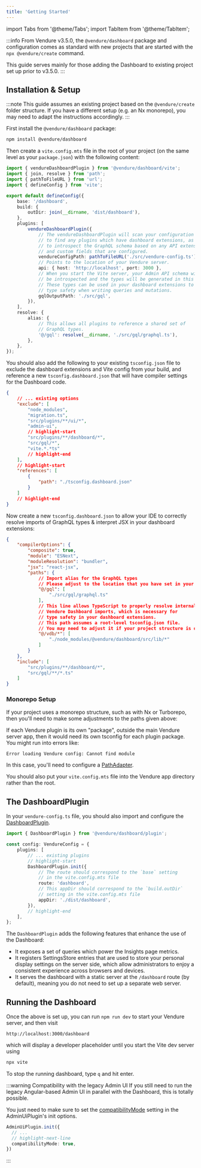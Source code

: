 ```yaml
---
title: 'Getting Started'
---
```


import Tabs from '@theme/Tabs';
import TabItem from '@theme/TabItem';

:::info
From Vendure v3.5.0, the `@vendure/dashboard` package and configuration comes as standard with new projects that are started with
the `npx @vendure/create` command.

This guide serves mainly for those adding the Dashboard to existing project set up prior to v3.5.0.
:::

## Installation & Setup

:::note
This guide assumes an existing project based on the `@vendure/create` folder structure.
If you have a different setup (e.g. an Nx monorepo), you may need to adapt the instructions accordingly.
:::

First install the `@vendure/dashboard` package:

```bash
npm install @vendure/dashboard
```

Then create a `vite.config.mts` file in the root of your project (on the same level as your `package.json`) with the following content:

```ts title="vite.config.mts"
import { vendureDashboardPlugin } from '@vendure/dashboard/vite';
import { join, resolve } from 'path';
import { pathToFileURL } from 'url';
import { defineConfig } from 'vite';

export default defineConfig({
    base: '/dashboard',
    build: {
        outDir: join(__dirname, 'dist/dashboard'),
    },
    plugins: [
        vendureDashboardPlugin({
            // The vendureDashboardPlugin will scan your configuration in order
            // to find any plugins which have dashboard extensions, as well as
            // to introspect the GraphQL schema based on any API extensions
            // and custom fields that are configured.
            vendureConfigPath: pathToFileURL('./src/vendure-config.ts'),
            // Points to the location of your Vendure server.
            api: { host: 'http://localhost', port: 3000 },
            // When you start the Vite server, your Admin API schema will
            // be introspected and the types will be generated in this location.
            // These types can be used in your dashboard extensions to provide
            // type safety when writing queries and mutations.
            gqlOutputPath: './src/gql',
        }),
    ],
    resolve: {
        alias: {
            // This allows all plugins to reference a shared set of
            // GraphQL types.
            '@/gql': resolve(__dirname, './src/gql/graphql.ts'),
        },
    },
});
```

You should also add the following to your existing `tsconfig.json` file to exclude the dashboard extensions and Vite config
from your build, and reference a new `tsconfig.dashboard.json` that will have compiler settings for the Dashboard code.

```json title="tsconfig.json"
{
    // ... existing options
    "exclude": [
        "node_modules",
        "migration.ts",
        "src/plugins/**/ui/*",
        "admin-ui",
        // highlight-start
        "src/plugins/**/dashboard/*",
        "src/gql/*",
        "vite.*.*ts"
        // highlight-end
    ],
    // highlight-start
    "references": [
        {
            "path": "./tsconfig.dashboard.json"
        }
    ]
    // highlight-end
}
```

Now create a new `tsconfig.dashboard.json` to allow your IDE
to correctly resolve imports of GraphQL types & interpret JSX in your dashboard extensions:

```json title="tsconfig.dashboard.json"
{
    "compilerOptions": {
        "composite": true,
        "module": "ESNext",
        "moduleResolution": "bundler",
        "jsx": "react-jsx",
        "paths": {
            // Import alias for the GraphQL types
            // Please adjust to the location that you have set in your `vite.config.mts`
            "@/gql": [
                "./src/gql/graphql.ts"
            ],
            // This line allows TypeScript to properly resolve internal
            // Vendure Dashboard imports, which is necessary for
            // type safety in your dashboard extensions.
            // This path assumes a root-level tsconfig.json file.
            // You may need to adjust it if your project structure is different.
            "@/vdb/*": [
                "./node_modules/@vendure/dashboard/src/lib/*"
            ]
        }
    },
    "include": [
        "src/plugins/**/dashboard/*",
        "src/gql/**/*.ts"
    ]
}
```

### Monorepo Setup

If your project uses a monorepo structure, such as with Nx or Turborepo, then you'll need to make some adjustments
to the paths given above:

If each Vendure plugin is its own "package", outside the main Vendure server app, then it would need its own
tsconfig for each plugin package. You might run into errors like:

```
Error loading Vendure config: Cannot find module
```

In this case, you'll need to configure a [PathAdapter](/reference/dashboard/vite-plugin/vendure-dashboard-plugin#pathadapter).

You should also put your `vite.config.mts` file into the Vendure app directory rather than the root.

## The DashboardPlugin

In your `vendure-config.ts` file, you should also import and configure the [DashboardPlugin](/reference/core-plugins/dashboard-plugin/).

```ts title="src/vendure-config.ts"
import { DashboardPlugin } from '@vendure/dashboard/plugin';

const config: VendureConfig = {
    plugins: [
        // ... existing plugins
        // highlight-start  
        DashboardPlugin.init({
            // The route should correspond to the `base` setting
            // in the vite.config.mts file
            route: 'dashboard',
            // This appDir should correspond to the `build.outDir`
            // setting in the vite.config.mts file
            appDir: './dist/dashboard',
        }),
        // highlight-end  
    ],
};
```

The `DashboardPlugin` adds the following features that enhance the use of the Dashboard:

- It exposes a set of queries which power the Insights page metrics.
- It registers SettingsStore entries that are used to store your personal display settings on the server side, which
  allow administrators to enjoy a consistent experience across browsers and devices.
- It serves the dashboard with a static server at the `/dashboard` route (by default), meaning you do not
  need to set up a separate web server.

## Running the Dashboard

Once the above is set up, you can run `npm run dev` to start your Vendure server, and then visit

```
http://localhost:3000/dashboard
```

which will display a developer placeholder until you start the Vite dev server using

```bash
npx vite
```

To stop the running dashboard, type `q` and hit enter.

:::warning Compatibility with the legacy Admin UI
If you still need to run the legacy Angular-based Admin UI in parallel with the Dashboard,
this is totally possible.

You just need to make sure to set the [compatibilityMode](/reference/core-plugins/admin-ui-plugin/admin-ui-plugin-options#compatibilitymode) setting in the
AdminUiPlugin's init options.

```ts
AdminUiPlugin.init({
  // ...
  // highlight-next-line  
  compatibilityMode: true,  
})
```
:::

